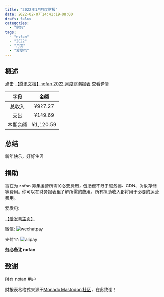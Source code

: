 ```yaml
---
title: "2022年1月月度财报"
date: 2022-02-07T14:41:19+08:00
draft: false
categories:
  - "财务"
tags:
  - "nofan"
  - "2022"
  - "月度"
  - "爱发电"
---
```


## 概述

点击 [【腾讯文档】nofan 2022 月度财务报表](https://docs.qq.com/sheet/DV2RFYlZKQ1VTbVlh) 查看详情

|   字段   |   金额    |
| :------: | :-------: |
|  总收入  |  ¥927.27  |
|   支出   |  ¥149.69  |
| 本期余额 | ¥1,120.59 |

## 总结

新年快乐，好好生活

## 捐助

旨在为 nofan 筹集运营所需的必要费用，包括但不限于服务器、CDN、对象存储等费用。你可以在财务报表里了解所需的费用。所有捐助收入都将用于必要的运营费用。

爱发电:

[【爱发电主页】](https://afdian.net/@twoheart)

微信:
![wechatpay](https://i.nofan.xyz/blog/finance/wechatpay.jpg)

支付宝:
![alipay](https://i.nofan.xyz/blog/finance/alipay.jpg)

**务必备注 nofan**

## 致谢

所有 nofan 用户

财报表格格式来源于[Monado Mastodon 社区](https://monado.ren/about/more)，在此致谢！
